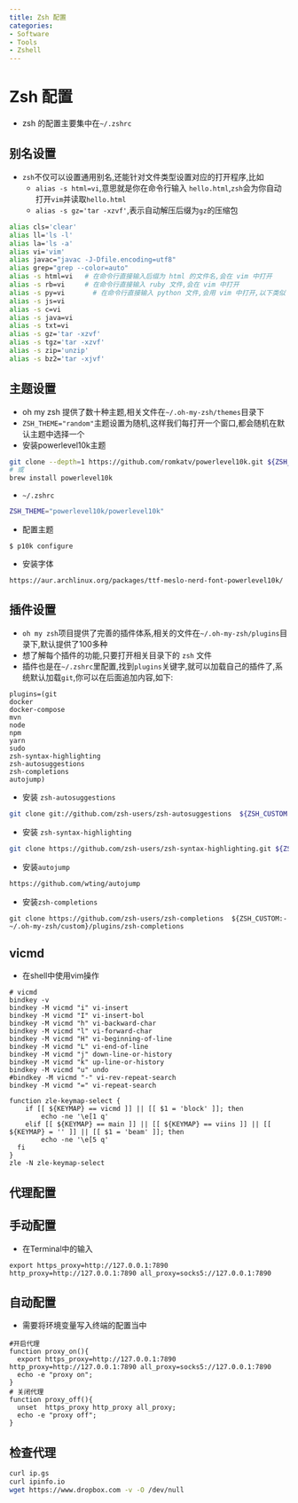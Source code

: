 ```yaml
---
title: Zsh 配置
categories:
- Software
- Tools
- Zshell
---
```

# Zsh 配置

- zsh 的配置主要集中在`~/.zshrc`

## 别名设置

- `zsh`不仅可以设置通用别名,还能针对文件类型设置对应的打开程序,比如
    - `alias -s html=vi`,意思就是你在命令行输入 `hello.html`,`zsh`会为你自动打开`vim`并读取`hello.html`
    - `alias -s gz='tar -xzvf'`,表示自动解压后缀为`gz`的压缩包

```bash
alias cls='clear'
alias ll='ls -l'
alias la='ls -a'
alias vi='vim'
alias javac="javac -J-Dfile.encoding=utf8"
alias grep="grep --color=auto"
alias -s html=vi   # 在命令行直接输入后缀为 html 的文件名,会在 vim 中打开
alias -s rb=vi     # 在命令行直接输入 ruby 文件,会在 vim 中打开
alias -s py=vi       # 在命令行直接输入 python 文件,会用 vim 中打开,以下类似
alias -s js=vi
alias -s c=vi
alias -s java=vi
alias -s txt=vi
alias -s gz='tar -xzvf'
alias -s tgz='tar -xzvf'
alias -s zip='unzip'
alias -s bz2='tar -xjvf'
```

## 主题设置

- oh my zsh 提供了数十种主题,相关文件在`~/.oh-my-zsh/themes`目录下
- `ZSH_THEME="random"`主题设置为随机,这样我们每打开一个窗口,都会随机在默认主题中选择一个
- 安装powerlevel10k主题

```bash
git clone --depth=1 https://github.com/romkatv/powerlevel10k.git ${ZSH_CUSTOM:-$HOME/.oh-my-zsh/custom}/themes/powerlevel10k
# 或
brew install powerlevel10k
```

- `~/.zshrc`

```bash
ZSH_THEME="powerlevel10k/powerlevel10k"
```

- 配置主题

```
$ p10k configure
```

- 安装字体

```
https://aur.archlinux.org/packages/ttf-meslo-nerd-font-powerlevel10k/
```

## 插件设置

- `oh my zsh`项目提供了完善的插件体系,相关的文件在`~/.oh-my-zsh/plugins`目录下,默认提供了100多种
- 想了解每个插件的功能,只要打开相关目录下的 `zsh` 文件
- 插件也是在`~/.zshrc`里配置,找到`plugins`关键字,就可以加载自己的插件了,系统默认加载`git`,你可以在后面追加内容,如下:

```undefined
plugins=(git
docker
docker-compose
mvn
node
npm
yarn
sudo
zsh-syntax-highlighting
zsh-autosuggestions
zsh-completions
autojump)
```

- 安装 `zsh-autosuggestions`

```bash
git clone git://github.com/zsh-users/zsh-autosuggestions  ${ZSH_CUSTOM:-~/.oh-my-zsh/custom}/plugins/zsh-autosuggestions
```

- 安装 `zsh-syntax-highlighting`

```bash
git clone https://github.com/zsh-users/zsh-syntax-highlighting.git ${ZSH_CUSTOM:-~/.oh-my-zsh/custom}/plugins/zsh-syntax-highlighting
```

- 安装`autojump`

```sh
https://github.com/wting/autojump
```

- 安装`zsh-completions`

```
git clone https://github.com/zsh-users/zsh-completions  ${ZSH_CUSTOM:-~/.oh-my-zsh/custom}/plugins/zsh-completions
```

## vicmd

- 在shell中使用vim操作

```shell
# vicmd
bindkey -v
bindkey -M vicmd "i" vi-insert
bindkey -M vicmd "I" vi-insert-bol
bindkey -M vicmd "h" vi-backward-char
bindkey -M vicmd "l" vi-forward-char
bindkey -M vicmd "H" vi-beginning-of-line
bindkey -M vicmd "L" vi-end-of-line
bindkey -M vicmd "j" down-line-or-history
bindkey -M vicmd "k" up-line-or-history
bindkey -M vicmd "u" undo
#bindkey -M vicmd "-" vi-rev-repeat-search
bindkey -M vicmd "=" vi-repeat-search

function zle-keymap-select {
	if [[ ${KEYMAP} == vicmd ]] || [[ $1 = 'block' ]]; then
		echo -ne '\e[1 q'
	elif [[ ${KEYMAP} == main ]] || [[ ${KEYMAP} == viins ]] || [[ ${KEYMAP} = '' ]] || [[ $1 = 'beam' ]]; then
		echo -ne '\e[5 q'
  fi
}
zle -N zle-keymap-select
```

## 代理配置

## 手动配置

- 在Terminal中的输入

```shell
export https_proxy=http://127.0.0.1:7890 http_proxy=http://127.0.0.1:7890 all_proxy=socks5://127.0.0.1:7890
```

## 自动配置

- 需要将环境变量写入终端的配置当中

```shell
#开启代理
function proxy_on(){
  export https_proxy=http://127.0.0.1:7890 http_proxy=http://127.0.0.1:7890 all_proxy=socks5://127.0.0.1:7890
  echo -e "proxy on";
}
# 关闭代理
function proxy_off(){
  unset  https_proxy http_proxy all_proxy;
  echo -e "proxy off";
}
```

## 检查代理

```bash
curl ip.gs
curl ipinfo.io
wget https://www.dropbox.com -v -O /dev/null
```
